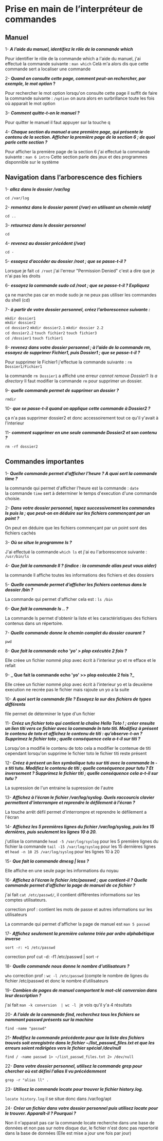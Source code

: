 # Prise en main de l’interpréteur de commandes

## Manuel

1- <b>_A l’aide du manuel, identifiez le rôle de la commande which_</b>

Pour identifier le rôle de la commande which a l'aide du manuel, j'ai effectué la commande suivante :
`man which` 
Celà m'a alors dis que cette commande sert a localiser une commande 

2- <b>_Quand on consulte cette page, comment peut-on rechercher, par exemple, le mot option_ ?</b>
 
Pour rechercher le mot option lorsqu'on consulte cette page il suffit de faire la commande suivante : `/option` on aura alors en surbrillance toute les fois où apparait le mot option 

3- <b>_Comment quitte-t-on le manuel ?_</b>

Pour quitter le manuel il faut appuyer sur la touche q 

4- <b>_Chaque section du manuel a une première page, qui présente le contenu de la section. Afficher la
première page de la section 6 ; de quoi parle cette section ?_</b>

Pour afficher la première page de la section 6 j'ai effectué la commande suivante : `man 6 intro`
Cette section parle des jeux et des programmes disponnible sur le système 

## Navigation dans l’arborescence des fichiers

1- <b>_allez dans le dossier /var/log_</b>

`cd /var/log` 

2- <b>_remontez dans le dossier parent (/var) en utilisant un chemin relatif_</b>

`cd ..`

3- <b>_retournez dans le dossier personnel_</b>

`cd`

4- <b>_revenez au dossier précédent (/var)_</b>

`cd -`

5- <b>_essayez d’accéder au dossier /root ; que se passe-t-il ?_</b>

Lorsque je fait `cd /root` j'ai l'erreur "Permission Denied" c'est a dire que je n'ai pas les droits

6-  <b>_essayez la commande sudo cd /root ; que se passe-t-il ? Expliquez_</b>

ça ne marche pas car en mode sudo je ne peux pas utiliser les commandes du shell (cd)

7-  <b>_à partir de votre dossier personnel, créez l’arborescence suivante :_</b>

`mkdir dossier1` <br> `mkdir dossier2` <br> `cd dossier2` `mkdir dossier2.1` `mkdir dossier 2.2` <br> `cd dossier2.2` `touch fichier2` `touch fichier3` <br> `cd /dossier1` `touch fichier1`

8-  <b>_revenez dans votre dossier personnel ; à l’aide de la commande rm, essayez de supprimer Fichier1, puis
Dossier1 ; que se passe-t-il ?_</b>

Pour supprimer le Fichier1 j'effectue la commande suivante : `rm Dossier1/Fichier1`

la commande `rm Dossier1` a affiché une erreur _cannot remove Dossier1: Is a directory_
Il faut modifier la commande `rm` pour supprimer un dossier.



9-  <b>_quelle commande permet de supprimer un dossier ?_</b>

`rmdir`

10- <b>_que se passe-t-il quand on applique cette commande à Dossier2 ?_</b>

ça n'a pas supprimer dossier2 et donc accessoirement tout ce qu'il y'avait à l'interieur 

11- <b>_comment supprimer en une seule commande Dossier2 et son contenu ?_</b>

`rm -rf dossier2` 

## Commandes importantes 

1- <b>_Quelle commande permet d’afficher l’heure ? A quoi sert la commande time ?_</b>

la commande qui permet d'afficher l'heure est la commande : `date` <br> la commande `time` sert à determiner le temps d'execution d'une commande choisie. 


2- <b>_Dans votre dossier personnel, tapez successivement les commandes ls puis la ; que peut-on en déduire
sur les fichiers commençant par un point ?_</b>

On peut en déduire que les fichiers commençant par un point sont des fichiers cachés 

3- <b>_Où se situe le programme ls ?_</b>

J'ai effectué la commande `which ls` et j'ai eu l'arborescence suivante : `/usr/bin/ls` 

4- <b>_Que fait la commande ll ? (indice : la commande alias peut vous aider)_</b>

la commande ll affiche toutes les informations des fichiers et des dossiers 

5- <b>_Quelle commande permet d’afficher les fichiers contenus dans le dossier /bin ?_</b>

La commande qui permet d'afficher cela est : `ls /bin`

6- <b>_Que fait la commande ls .. ?_</b>

La commande ls permet d'obtenir la liste et les caractéristiques des fichiers contenus dans un répertoire.

7- <b>_Quelle commande donne le chemin complet du dossier courant ?_</b>

`pwd`

8- <b>_Que fait la commande echo 'yo' > plop exécutée 2 fois ?_</b>

Elle créee un fichier nommé plop avec écrit à l'interieur yo et re efface et le refait 

9- <b>_ Que fait la commande echo 'yo' >> plop exécutée 2 fois ?_</b> 

Elle créee un fichier nommé plop avec écrit à l'interieur yo et la deuxième execution ne recrée pas le fichier mais rajoute un yo a la suite 

10- <b>_A quoi sert la commande file ? Essayez la sur des fichiers de types différents_ </b>

file permet de déterminer le type d'un fichier 

11- <b>_Créez un fichier toto qui contient la chaîne Hello Toto ! ; créer ensuite un lien titi vers ce fichier
avec la commande ln toto titi. Modifiez à présent le contenu de toto et affichez le contenu de titi :
qu’observe-t-on ? Supprimez le fichier toto ; quelle conséquence cela a-t-il sur titi ?_</b>

Lorsqu'on a modifié le contenu de toto cela a modifier le contenue de titi cependant lorsqu'on supprime le fichier toto le fichier titi 
reste présent

12- <b>_Créez à présent un lien symbolique tutu sur titi avec la commande ln -s titi tutu. Modifiez le
contenu de titi ; quelle conséquence pour tutu ? Et inversement ? Supprimez le fichier titi ; quelle
conséquence cela a-t-il sur tutu ?_</b>

La supression de l'un entraine la supression de l'autre 

13- <b>_Affichez à l’écran le fichier /var/log/syslog. Quels raccourcis clavier permettent d’interrompre et
reprendre le défilement à l’écran ?_</b>

La touche arrêt défil permet d'interrompre et reprendre le défilement a l'écran 

14- <b>_Affichez les 5 premières lignes du fichier /var/log/syslog, puis les 15 dernières, puis seulement les
lignes 10 à 20._</b>

j'utilise la commande `head -5 /var/log/syslog` pour les 5 première lignes du fichier 
la commande `tail -15 /var/log/syslog` pour les 15 dernières lignes et `head -n 10 25 /var/log/syslog` pour les lignes 10 à 20

15- <b>_Que fait la commande dmesg | less ?_</b>

Elle affiche en une seule page les informations du noyau 

16- <b>_Affichez à l’écran le fichier /etc/passwd ; que contient-il ? Quelle commande permet d’afficher la page
de manuel de ce fichier ?_</b>

j'ai fait `cat /etc/passwd/`,  il contient différentes informations sur les comptes utilisateurs. 

correction prof : contient les mots de passe et autres informations sur les utilisateurs

La commande qui permet d'afficher la page de manuel est `man 5 passwd` 

17- <b>_Affichez seulement la première colonne triée par ordre alphabétique inverse_</b>


`sort -r: +1 /etc/passwd` 

correction prof cut -d: -f1 /etc/passwd | sort -r



18- <b>_Quelle commande nous donne le nombre d’utilisateurs ?_</b>

`who` correction prof : `wc -l /etc/passwd` (compte le nombre de lignes du fichier /etc/passwd et donc le nombre
d’utilisateurs

19- <b>_Combien de pages de manuel comportent le mot-clé conversion dans leur description ?_</b>

j'ai fait `man -k conversion  | wc -l ` je vois qu'il y'a 4 résultats

20- <b>_A l’aide de la commande find, recherchez tous les fichiers se nommant passwd présents sur la machine_</b>

`find -name "passwd"` 

21-<b> _Modifiez la commande précédente pour que la liste des fichiers trouvés soit enregistrée dans le fichier
~/list_passwd_files.txt et que les erreurs soient redirigées vers le fichier spécial /dev/null_</b>

`find / -name passwd 1> ~/list_passwd_files.txt 2> /dev/null`


22- <b>_Dans votre dossier personnel, utilisez la commande grep pour chercher où est défini l’alias ll vu
précédemment_</b>

`grep -r "alias ll" .`


23- <b>_Utilisez la commande locate pour trouver le fichier history.log._</b>

`locate history.log` il se situe donc dans /var/log/apt

24- <b>_Créer un fichier dans votre dossier personnel puis utilisez locate pour le trouver. Apparaît-il ? Pourquoi ?_</b>

Non il n'apparait pas car la commande locate recherche dans une base de données et non pas sur notre disque dur, le fichier n'est donc pas repertorié dans la base de données (Elle est mise a jour une fois par jour) 









